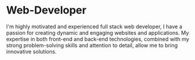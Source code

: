# Web-Developer
I'm highly motivated and experienced full stack web developer, I have a passion for creating dynamic and engaging websites and applications. My expertise in both front-end and back-end technologies, combined with my strong problem-solving skills and attention to detail, allow me to bring innovative solutions.
